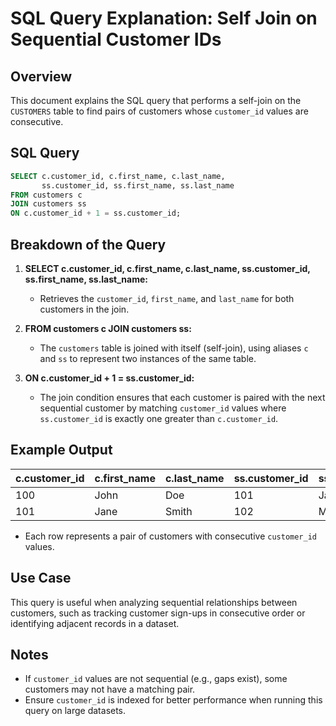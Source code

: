 # SQL Query Explanation: Self Join on Sequential Customer IDs

## Overview
This document explains the SQL query that performs a self-join on the `CUSTOMERS` table to find pairs of customers whose `customer_id` values are consecutive.

## SQL Query
```sql
SELECT c.customer_id, c.first_name, c.last_name, 
       ss.customer_id, ss.first_name, ss.last_name
FROM customers c
JOIN customers ss 
ON c.customer_id + 1 = ss.customer_id;
```

## Breakdown of the Query
1. **SELECT c.customer_id, c.first_name, c.last_name, ss.customer_id, ss.first_name, ss.last_name:**
   - Retrieves the `customer_id`, `first_name`, and `last_name` for both customers in the join.

2. **FROM customers c JOIN customers ss:**
   - The `customers` table is joined with itself (self-join), using aliases `c` and `ss` to represent two instances of the same table.

3. **ON c.customer_id + 1 = ss.customer_id:**
   - The join condition ensures that each customer is paired with the next sequential customer by matching `customer_id` values where `ss.customer_id` is exactly one greater than `c.customer_id`.

## Example Output
| c.customer_id | c.first_name | c.last_name | ss.customer_id | ss.first_name | ss.last_name |
|--------------|-------------|------------|--------------|-------------|------------|
| 100          | John        | Doe        | 101          | Jane        | Smith      |
| 101          | Jane        | Smith      | 102          | Mike        | Johnson    |

- Each row represents a pair of customers with consecutive `customer_id` values.

## Use Case
This query is useful when analyzing sequential relationships between customers, such as tracking customer sign-ups in consecutive order or identifying adjacent records in a dataset.

## Notes
- If `customer_id` values are not sequential (e.g., gaps exist), some customers may not have a matching pair.
- Ensure `customer_id` is indexed for better performance when running this query on large datasets.



